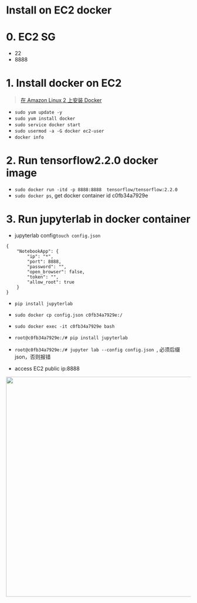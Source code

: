 
# Install on EC2 docker


# 0. EC2 SG

- 22
- 8888

# 1. Install docker on EC2

> [在 Amazon Linux 2 上安装 Docker](https://docs.aws.amazon.com/zh_cn/AmazonECS/latest/developerguide/docker-basics.html)

- `sudo yum update -y`
- `sudo yum install docker`
- `sudo service docker start`
- `sudo usermod -a -G docker ec2-user`
- `docker info`


# 2. Run tensorflow2.2.0 docker image

- `sudo docker run -itd -p 8888:8888  tensorflow/tensorflow:2.2.0`
- `sudo docker ps`, get docker container id c0fb34a7929e


# 3. Run jupyterlab in docker container

- jupyterlab config`touch config.json`
```
{
	"NotebookApp": {
		"ip": "*",
		"port": 8888,
		"password": "",
		"open_browser": false,
		"token": "",
		"allow_root": true
	}
}
```
- `pip install jupyterlab`
- `sudo docker cp config.json c0fb34a7929e:/`
- `sudo docker exec -it c0fb34a7929e bash`
- `root@c0fb34a7929e:/# pip install jupyterlab`
- `root@c0fb34a7929e:/# jupyter lab --config config.json `, 必须后缀json，否则报错

- access EC2 public ip:8888 

<img width="600" src="https://user-images.githubusercontent.com/26485327/83982677-764f8200-a963-11ea-9a7c-57174a4c5696.png">




